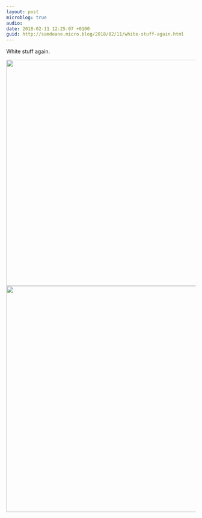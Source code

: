 ```yaml
---
layout: post
microblog: true
audio: 
date: 2018-02-11 12:25:07 +0100
guid: http://samdeane.micro.blog/2018/02/11/white-stuff-again.html
---
```

White stuff again. 

<img src="http://microblog.bornsleepy.com/uploads/2018/3b173ee513.jpg" width="600" height="600" /><img src="http://microblog.bornsleepy.com/uploads/2018/d78968307f.jpg" width="600" height="600" />

